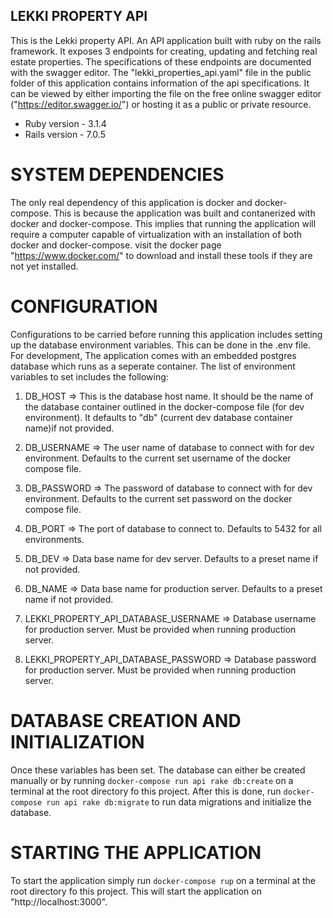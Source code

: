 ## LEKKI PROPERTY API

This is the Lekki property API. An API application built with ruby on the rails framework. It exposes 3 endpoints for creating, updating and fetching real estate properties. The specifications of these endpoints are documented with the swagger editor. The "lekki_properties_api.yaml" file in the public folder of this application contains information of the api specifications. It can be viewed by either importing the file on the free online swagger editor ("https://editor.swagger.io/") or hosting it as a public or private resource.


* Ruby version - 3.1.4
* Rails version - 7.0.5

# SYSTEM DEPENDENCIES

The only real dependency of this application is docker and docker-compose. This is because the application was built and contanerized with docker and docker-compose.  This implies that running the application will require a computer capable of virtualization with an installation of both docker and docker-compose. visit the docker page "https://www.docker.com/" to download and install these tools if they are not yet installed.   

# CONFIGURATION

Configurations to be carried before running this application includes setting up the database environment variables. This can be done in the .env file. For development, The application comes with an embedded postgres database which runs as a seperate container. The list of environment variables to set includes the following:

1. DB_HOST => This is the database host name. It should be the name of the database container outlined in the docker-compose file (for dev environment). It defaults to "db" (current dev database container name)if not provided.

2. DB_USERNAME => The user name of database to connect with for dev environment. Defaults to the current set username of the docker compose file.

3. DB_PASSWORD => The password of database to connect with for dev environment. Defaults to the current set password on the docker compose file.

4. DB_PORT => The port of database to connect to. Defaults to 5432 for all environments.

5. DB_DEV => Data base name for dev server. Defaults to a preset name if not provided.

6. DB_NAME => Data base name for production server. Defaults to a preset name if not provided.

7. LEKKI_PROPERTY_API_DATABASE_USERNAME => Database username for production server. Must be provided when running production server.

8. LEKKI_PROPERTY_API_DATABASE_PASSWORD => Database password for production server. Must be provided when running production server.


# DATABASE CREATION AND INITIALIZATION

Once these variables has been set. The database can either be created manually or by running ```docker-compose run api rake db:create``` on a terminal at the root directory fo this project. After this is done, run ```docker-compose run api rake db:migrate``` to run data migrations and initialize the database.


# STARTING THE APPLICATION

To start the application simply run ```docker-compose rup``` on a terminal at the root directory fo this project. This will start the application on "http://localhost:3000".
